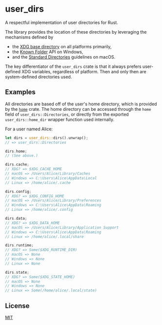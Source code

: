 # user_dirs

A respectful implementation of user directories for Rust.

The library provides the location of these directories by leveraging the mechanisms defined by

- the [XDG base directory](https://standards.freedesktop.org/basedir-spec/basedir-spec-latest.html) on all platforms primarily,
- the [Known Folder](https://msdn.microsoft.com/en-us/library/windows/desktop/dd378457.aspx) API on Windows,
- and the [Standard Directories](https://developer.apple.com/library/content/documentation/FileManagement/Conceptual/FileSystemProgrammingGuide/FileSystemOverview/FileSystemOverview.html#//apple_ref/doc/uid/TP40010672-CH2-SW6) guidelines on macOS.

The key differentiator of the `user_dirs` crate is that it always prefers user-defined XDG variables, regardless of platform. Then and only then are system-defined directories used.

## Examples

All directories are based off of the user's home directory, which is provided by the [`home`](https://docs.rs/home) crate. The home directory can be accessed through the `home` field of `user_dirs::Directories`, or directly from the exported `user_dirs::home_dir` wrapper function used internally.

For a user named Alice:

```rs
let dirs = user_dirs::dirs().unwrap();
// => user_dirs::Directories

dirs.home;
// (See above.)

dirs.cache;
// XDG? => $XDG_CACHE_HOME
// macOS => /Users/Alice/Library/Caches
// Windows => C:\Users\Alice\AppData\Local
// Linux => /home/alice/.cache

dirs.config;
// XDG? => $XDG_CONFIG_HOME
// macOS => /Users/Alice/Library/Preferences
// Windows => C:\Users\Alice\AppData\Roaming
// Linux => /home/alice/.config

dirs.data;
// XDG? => $XDG_DATA_HOME
// macOS => /Users/Alice/Library/Application Support
// Windows => C:\Users\Alice\AppData\Roaming
// Linux => /home/alice/.local/share

dirs.runtime;
// XDG? => Some($XDG_RUNTIME_DIR)
// macOS => None
// Windows => None
// Linux => None

dirs.state;
// XDG? => Some($XDG_STATE_HOME)
// macOS => None
// Windows => None
// Linux => Some(/home/alice/.local/state)
```

## License

[MIT](LICENSE)
